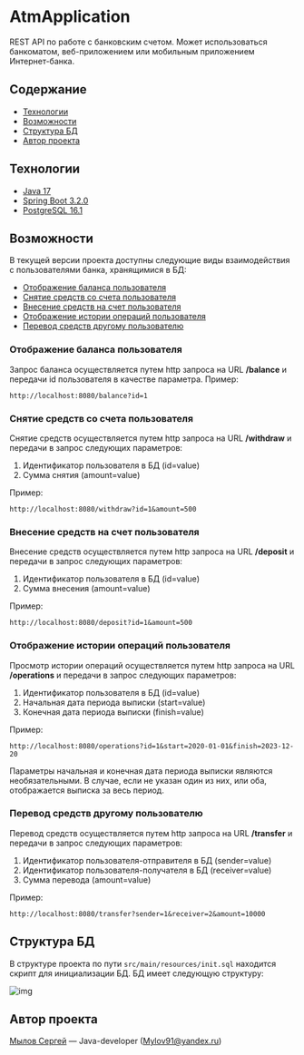 # AtmApplication
REST API по работе с банковским счетом. Может использоваться банкоматом, веб-приложением или мобильным приложением Интернет-банка.

## Содержание
- [Технологии](#технологии)
- [Возможности](#возможности)
- [Структура БД](#структура-бд)
- [Автор проекта](#автор-проекта)

## Технологии
- [Java 17](https://www.java.com/ru/)
- [Spring Boot 3.2.0](https://spring.io/projects/spring-boot)
- [PostgreSQL 16.1](https://www.postgresql.org)

## Возможности
В текущей версии проекта доступны следующие виды взаимодействия с пользователями банка, хранящимися в БД:
- [Отображение баланса пользователя](#отображение-баланса-пользователя)
- [Снятие средств со счета пользователя](#снятие-средств-со-счета-пользователя)
- [Внесение средств на счет пользователя](#внесение-средств-на-счет-пользователя)
- [Отображение истории операций пользователя](#отображение-истории-операций-пользователя)
- [Перевод средств другому пользователю](#перевод-средств-другому-пользователю)


### Отображение баланса пользователя
Запрос баланса осуществляется путем http запроса на URL **/balance** и передачи id пользователя в качестве параметра. 
Пример:
```
http://localhost:8080/balance?id=1
```

### Снятие средств со счета пользователя
Снятие средств осуществляется путем http запроса на URL **/withdraw** и передачи в запрос следующих параметров:
1. Идентификатор пользователя в БД (id=value)
2. Сумма снятия (amount=value)

Пример:
```
http://localhost:8080/withdraw?id=1&amount=500
```

### Внесение средств на счет пользователя
Внесение средств осуществляется путем http запроса на URL **/deposit** и передачи в запрос следующих параметров:
1. Идентификатор пользователя в БД (id=value)
2. Сумма внесения (amount=value)

Пример:
```
http://localhost:8080/deposit?id=1&amount=500
```

### Отображение истории операций пользователя
Просмотр истории операций осуществляется путем http запроса на URL **/operations** и передачи в запрос следующих параметров:
1. Идентификатор пользователя в БД (id=value)
2. Начальная дата периода выписки (start=value)
3. Конечная дата периода выписки (finish=value)

Пример:
```
http://localhost:8080/operations?id=1&start=2020-01-01&finish=2023-12-20
```

Параметры начальная и конечная дата периода выписки являются необязательными. В случае, если не указан один из них, или оба, отображается выписка за весь период.


### Перевод средств другому пользователю
Перевод средств осуществляется путем http запроса на URL **/transfer** и передачи в запрос следующих параметров:
1. Идентификатор пользователя-отправителя в БД (sender=value)
2. Идентификатор пользователя-получателя в БД (receiver=value)
3. Сумма перевода (amount=value)

Пример:
```
http://localhost:8080/transfer?sender=1&receiver=2&amount=10000
```


## Структура БД
В структуре проекта по пути `src/main/resources/init.sql` находится скрипт для инициализации БД.
БД имеет следующую структуру:

![img](https://i.ibb.co/TcNPpRY/2023-12-23-18-13-04.png)

## Автор проекта
  [Мылов Сергей](https://github.com/Mylov91) — Java-developer (Mylov91@yandex.ru)
